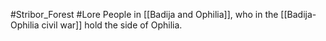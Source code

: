 #Stribor_Forest #Lore 
People in [[Badija and Ophilia]], who in the [[Badija-Ophilia civil war]] hold the side of Ophilia.